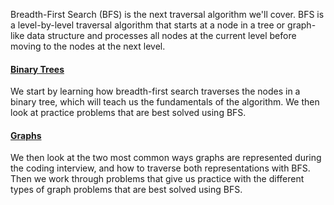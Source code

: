 Breadth-First Search (BFS) is the next traversal algorithm we'll cover. BFS is a level-by-level traversal algorithm that starts at a node in a tree or graph-like data structure and processes all nodes at the current level before moving to the nodes at the next level.

#### [Binary Trees](https://www.hellointerview.com/learn/code/breadth-first-search/fundamentals)

We start by learning how breadth-first search traverses the nodes in a binary tree, which will teach us the fundamentals of the algorithm. We then look at practice problems that are best solved using BFS.

#### [Graphs](https://www.hellointerview.com/learn/code/breadth-first-search/graphs)

We then look at the two most common ways graphs are represented during the coding interview, and how to traverse both representations with BFS. Then we work through problems that give us practice with the different types of graph problems that are best solved using BFS.